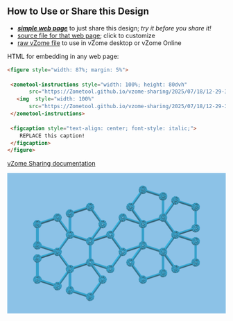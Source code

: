
## How to Use or Share this Design

 - [***simple web page***](<https://Zometool.github.io/vzome-sharing/2025/07/18/12-29-38-SOL-12-Dodeca-unfold2/>) to just share this design; *try it before you share it!*
 - [source file for that web page](<https://github.com/Zometool/vzome-sharing/edit/main/2025/07/18/12-29-38-SOL-12-Dodeca-unfold2/index.md>); click to customize
 - [raw vZome file](<https://raw.githubusercontent.com/Zometool/vzome-sharing/main/2025/07/18/12-29-38-SOL-12-Dodeca-unfold2/SOL-12-Dodeca-unfold2.vZome>) to use in vZome desktop or vZome Online
 
 HTML for embedding in any web page:
 ```html
<figure style="width: 87%; margin: 5%">
  
  <zometool-instructions style="width: 100%; height: 80dvh"
        src="https://Zometool.github.io/vzome-sharing/2025/07/18/12-29-38-SOL-12-Dodeca-unfold2/SOL-12-Dodeca-unfold2.vZome" >
    <img  style="width: 100%"
        src="https://Zometool.github.io/vzome-sharing/2025/07/18/12-29-38-SOL-12-Dodeca-unfold2/SOL-12-Dodeca-unfold2.png" >
  </zometool-instructions>

  <figcaption style="text-align: center; font-style: italic;">
     REPLACE this caption!
  </figcaption>
</figure>

 ```

[vZome Sharing documentation](https://vzome.github.io/vzome/sharing.html#how-it-works)

![Image](<SOL-12-Dodeca-unfold2.png>)

